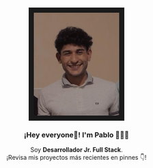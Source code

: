 <p align="center" width="300">
   <img align="center" width="200" border="12" src="./perfil2.png" />
   <h3 align="center">¡Hey everyone👋! I'm Pablo 👨🏻‍💻</h3>
</p>

<p align="center">Soy <strong>Desarrollador Jr. Full Stack</strong>.<br />¡Revisa mis proyectos más recientes en pinnes 👇!</p>
<p align="center">
